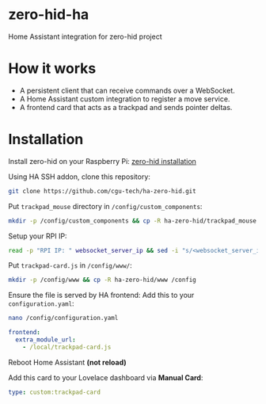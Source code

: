 # zero-hid-ha
Home Assistant integration for zero-hid project

# How it works
- A persistent client that can receive commands over a WebSocket.
- A Home Assistant custom integration to register a move service.
- A frontend card that acts as a trackpad and sends pointer deltas.
 
# Installation
Install zero-hid on your Raspberry Pi: 
[zero-hid installation](https://github.com/cgu-tech/zero-hid)

Using HA SSH addon, clone this repository:
```bash
git clone https://github.com/cgu-tech/ha-zero-hid.git
```

Put `trackpad_mouse` directory in `/config/custom_components`:
```bash
mkdir -p /config/custom_components && cp -R ha-zero-hid/trackpad_mouse /config/custom_components
```

Setup your RPI IP:
```bash
read -p "RPI IP: " websocket_server_ip && sed -i "s/<websocket_server_ip>/${websocket_server_ip}/g" /config/custom_components/trackpad_mouse/__init__.py
```

Put `trackpad-card.js` in `/config/www/`:
```bash
mkdir -p /config/www && cp -R ha-zero-hid/www /config
```

Ensure the file is served by HA frontend:
Add this to your `configuration.yaml`:
```bash
nano /config/configuration.yaml
```
```yaml
frontend:
  extra_module_url:
    - /local/trackpad-card.js
```

Reboot Home Assistant **(not reload)**

Add this card to your Lovelace dashboard via **Manual Card**:
```yaml
type: custom:trackpad-card
```
